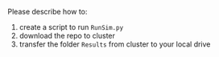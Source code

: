 Please describe how to:
1. create a script to run `RunSim.py`
2. download the repo to cluster
3. transfer the folder `Results` from cluster to your local drive